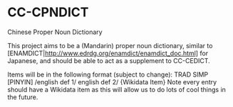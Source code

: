 # CC-CPNDICT
Chinese Proper Noun Dictionary

This project aims to be a (Mandarin) proper noun dictionary, similar to [ENAMDICT|http://www.edrdg.org/enamdict/enamdict_doc.html] for Japanese, and should be able to act as a supplement to CC-CEDICT.

Items will be in the following format (subject to change):
  TRAD SIMP [PINYIN] /english def 1/ english def 2/ {Wikidata Item}
Note every entry should have a Wikidata item as this will allow us to do lots of cool things in the future.
